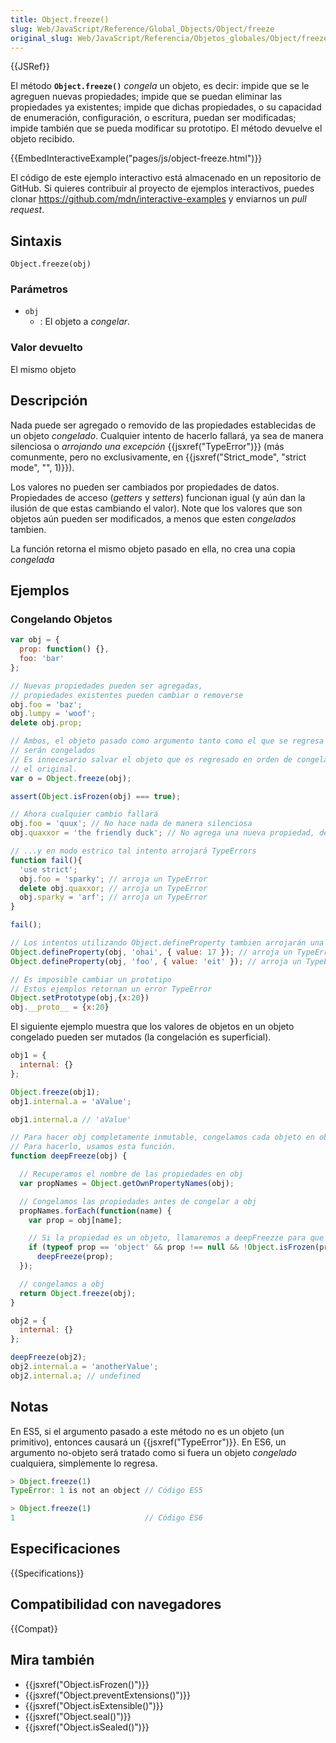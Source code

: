 ```yaml
---
title: Object.freeze()
slug: Web/JavaScript/Reference/Global_Objects/Object/freeze
original_slug: Web/JavaScript/Referencia/Objetos_globales/Object/freeze
---
```


{{JSRef}}

El método **`Object.freeze()`** _congela_ un objeto, es decir: impide que se le agreguen nuevas propiedades; impide que se puedan eliminar las propiedades ya existentes; impide que dichas propiedades, o su capacidad de enumeración, configuración, o escritura, puedan ser modificadas; impide también que se pueda modificar su prototipo. El método devuelve el objeto recibido.

{{EmbedInteractiveExample("pages/js/object-freeze.html")}}

El código de este ejemplo interactivo está almacenado en un repositorio de GitHub. Si quieres contribuir al proyecto de ejemplos interactivos, puedes clonar <https://github.com/mdn/interactive-examples> y enviarnos un _pull request_.

## Sintaxis

```
Object.freeze(obj)
```

### Parámetros

- `obj`
  - : El objeto a _congelar_.

### Valor devuelto

El mismo objeto

## Descripción

Nada puede ser agregado o removido de las propiedades establecidas de un objeto _congelado_. Cualquier intento de hacerlo fallará, ya sea de manera silenciosa o _arrojando una excepción_ {{jsxref("TypeError")}} (más comunmente, pero no exclusivamente, en {{jsxref("Strict_mode", "strict mode", "", 1)}}).

Los valores no pueden ser cambiados por propiedades de datos. Propiedades de acceso (_getters_ y _setters_) funcionan igual (y aún dan la ilusión de que estas cambiando el valor). Note que los valores que son objetos aún pueden ser modificados, a menos que esten _congelados_ tambien.

La función retorna el mismo objeto pasado en ella, no crea una copia _congelada_

## Ejemplos

### Congelando Objetos

```js
var obj = {
  prop: function() {},
  foo: 'bar'
};

// Nuevas propiedades pueden ser agregadas,
// propiedades existentes pueden cambiar o removerse
obj.foo = 'baz';
obj.lumpy = 'woof';
delete obj.prop;

// Ambos, el objeto pasado como argumento tanto como el que se regresa
// serán congelados
// Es innecesario salvar el objeto que es regresado en orden de congelar
// el original.
var o = Object.freeze(obj);

assert(Object.isFrozen(obj) === true);

// Ahora cualquier cambio fallará
obj.foo = 'quux'; // No hace nada de manera silenciosa
obj.quaxxor = 'the friendly duck'; // No agrega una nueva propiedad, de manera silenciosa

// ...y en modo estrico tal intento arrojará TypeErrors
function fail(){
  'use strict';
  obj.foo = 'sparky'; // arroja un TypeError
  delete obj.quaxxor; // arroja un TypeError
  obj.sparky = 'arf'; // arroja un TypeError
}

fail();

// Los intentos utilizando Object.defineProperty tambien arrojarán una excepción...
Object.defineProperty(obj, 'ohai', { value: 17 }); // arroja un TypeError
Object.defineProperty(obj, 'foo', { value: 'eit' }); // arroja un TypeError

// Es imposible cambiar un prototipo
// Estos ejemplos retornan un error TypeError
Object.setPrototype(obj,{x:20})
obj.__proto__ = {x:20}
```

El siguiente ejemplo muestra que los valores de objetos en un objeto congelado pueden ser mutados (la congelación es superficial).

```js
obj1 = {
  internal: {}
};

Object.freeze(obj1);
obj1.internal.a = 'aValue';

obj1.internal.a // 'aValue'

// Para hacer obj completamente inmutable, congelamos cada objeto en obj.
// Para hacerlo, usamos esta función.
function deepFreeze(obj) {

  // Recuperamos el nombre de las propiedades en obj
  var propNames = Object.getOwnPropertyNames(obj);

  // Congelamos las propiedades antes de congelar a obj
  propNames.forEach(function(name) {
    var prop = obj[name];

    // Si la propiedad es un objeto, llamaremos a deepFreezze para que congele las propiedades de ese objeto
    if (typeof prop == 'object' && prop !== null && !Object.isFrozen(prop))
      deepFreeze(prop);
  });

  // congelamos a obj
  return Object.freeze(obj);
}

obj2 = {
  internal: {}
};

deepFreeze(obj2);
obj2.internal.a = 'anotherValue';
obj2.internal.a; // undefined
```

## Notas

En ES5, si el argumento pasado a este método no es un objeto (un primitivo), entonces causará un {{jsxref("TypeError")}}. En ES6, un argumento no-objeto será tratado como si fuera un objeto _congelado_ cualquiera, simplemente lo regresa.

```js
> Object.freeze(1)
TypeError: 1 is not an object // Código ES5

> Object.freeze(1)
1                             // Código ES6
```

## Especificaciones

{{Specifications}}

## Compatibilidad con navegadores

{{Compat}}

## Mira también

- {{jsxref("Object.isFrozen()")}}
- {{jsxref("Object.preventExtensions()")}}
- {{jsxref("Object.isExtensible()")}}
- {{jsxref("Object.seal()")}}
- {{jsxref("Object.isSealed()")}}
